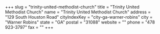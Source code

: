 +++
slug = "trinity-united-methodist-church"
title = "Trinity United Methodist Church"
name = "Trinity United Methodist Church"
address = "129 South Houston Road"
cityIndexKey = "city-ga-warner-robins"
city = "Warner Robins"
state = "GA"
postal = "31088"
website = ""
phone = "478 923-3797"
fax = ""
+++
